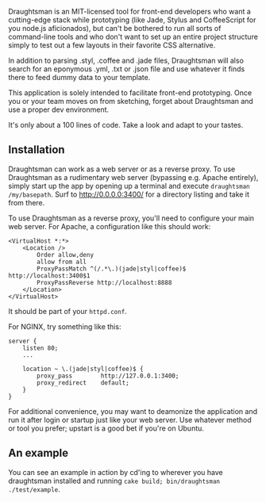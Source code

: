 Draughtsman is an MIT-licensed tool for front-end developers who want a cutting-edge
stack while prototyping (like Jade, Stylus and CoffeeScript for you node.js aficionados), 
but can't be bothered to run all sorts of command-line tools and who don't want to 
set up an entire project structure simply to test out a few layouts in their favorite
CSS alternative.

In addition to parsing .styl, .coffee and .jade files, Draughtsman will also search for
an eponymous .yml, .txt or .json file and use whatever it finds there to feed dummy data 
to your template.

This application is solely intended to facilitate front-end prototyping. Once you or your
team moves on from sketching, forget about Draughtsman and use a proper dev environment.

It's only about a 100 lines of code. Take a look and adapt to your tastes.

## Installation

Draughtsman can work as a web server or as a reverse proxy. To use Draughtsman as a rudimentary
web server (bypassing e.g. Apache entirely), simply start up the app by opening up a terminal and 
execute `draughtsman /my/basepath`. Surf to http://0.0.0.0:3400/ for a directory listing and take
it from there.

To use Draughtsman as a reverse proxy, you'll need to configure your main web server. For Apache, 
a configuration like this should work:

    <VirtualHost *:*>
        <Location />
            Order allow,deny
            allow from all
            ProxyPassMatch ^(/.*\.)(jade|styl|coffee)$ http://localhost:3400$1
            ProxyPassReverse http://localhost:8888
        </Location>
    </VirtualHost>

It should be part of your `httpd.conf`.

For NGINX, try something like this: 

    server {
        listen 80;
        ...
    
        location ~ \.(jade|styl|coffee)$ {
            proxy_pass        http://127.0.0.1:3400;
            proxy_redirect    default;
        }
    }

For additional convenience, you may want to deamonize the application and run it after 
login or startup just like your web server. Use whatever method or tool you prefer; 
upstart is a good bet if you're on Ubuntu.

## An example

You can see an example in action by cd'ing to wherever you have draughtsman installed and
running `cake build; bin/draughtsman ./test/example`.
